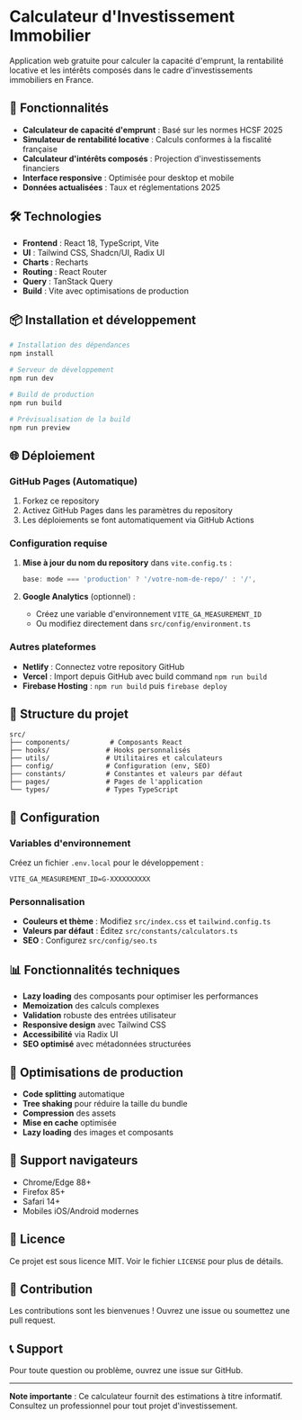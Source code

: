 
# Calculateur d'Investissement Immobilier

Application web gratuite pour calculer la capacité d'emprunt, la rentabilité locative et les intérêts composés dans le cadre d'investissements immobiliers en France.

## 🚀 Fonctionnalités

- **Calculateur de capacité d'emprunt** : Basé sur les normes HCSF 2025
- **Simulateur de rentabilité locative** : Calculs conformes à la fiscalité française
- **Calculateur d'intérêts composés** : Projection d'investissements financiers
- **Interface responsive** : Optimisée pour desktop et mobile
- **Données actualisées** : Taux et réglementations 2025

## 🛠️ Technologies

- **Frontend** : React 18, TypeScript, Vite
- **UI** : Tailwind CSS, Shadcn/UI, Radix UI
- **Charts** : Recharts
- **Routing** : React Router
- **Query** : TanStack Query
- **Build** : Vite avec optimisations de production

## 📦 Installation et développement

```bash
# Installation des dépendances
npm install

# Serveur de développement
npm run dev

# Build de production
npm run build

# Prévisualisation de la build
npm run preview
```

## 🌐 Déploiement

### GitHub Pages (Automatique)

1. Forkez ce repository
2. Activez GitHub Pages dans les paramètres du repository
3. Les déploiements se font automatiquement via GitHub Actions

### Configuration requise

1. **Mise à jour du nom du repository** dans `vite.config.ts` :
   ```typescript
   base: mode === 'production' ? '/votre-nom-de-repo/' : '/',
   ```

2. **Google Analytics** (optionnel) :
   - Créez une variable d'environnement `VITE_GA_MEASUREMENT_ID`
   - Ou modifiez directement dans `src/config/environment.ts`

### Autres plateformes

- **Netlify** : Connectez votre repository GitHub
- **Vercel** : Import depuis GitHub avec build command `npm run build`
- **Firebase Hosting** : `npm run build` puis `firebase deploy`

## 📁 Structure du projet

```
src/
├── components/          # Composants React
├── hooks/              # Hooks personnalisés
├── utils/              # Utilitaires et calculateurs
├── config/             # Configuration (env, SEO)
├── constants/          # Constantes et valeurs par défaut
├── pages/              # Pages de l'application
└── types/              # Types TypeScript
```

## 🔧 Configuration

### Variables d'environnement

Créez un fichier `.env.local` pour le développement :

```env
VITE_GA_MEASUREMENT_ID=G-XXXXXXXXXX
```

### Personnalisation

- **Couleurs et thème** : Modifiez `src/index.css` et `tailwind.config.ts`
- **Valeurs par défaut** : Éditez `src/constants/calculators.ts`
- **SEO** : Configurez `src/config/seo.ts`

## 📊 Fonctionnalités techniques

- **Lazy loading** des composants pour optimiser les performances
- **Memoization** des calculs complexes
- **Validation** robuste des entrées utilisateur
- **Responsive design** avec Tailwind CSS
- **Accessibilité** via Radix UI
- **SEO optimisé** avec métadonnées structurées

## 🚀 Optimisations de production

- **Code splitting** automatique
- **Tree shaking** pour réduire la taille du bundle
- **Compression** des assets
- **Mise en cache** optimisée
- **Lazy loading** des images et composants

## 📱 Support navigateurs

- Chrome/Edge 88+
- Firefox 85+
- Safari 14+
- Mobiles iOS/Android modernes

## 📄 Licence

Ce projet est sous licence MIT. Voir le fichier `LICENSE` pour plus de détails.

## 🤝 Contribution

Les contributions sont les bienvenues ! Ouvrez une issue ou soumettez une pull request.

## 📞 Support

Pour toute question ou problème, ouvrez une issue sur GitHub.

---

**Note importante** : Ce calculateur fournit des estimations à titre informatif. Consultez un professionnel pour tout projet d'investissement.
